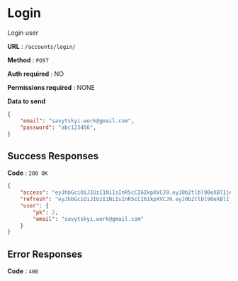 # Login

Login user

**URL** : `/accounts/login/`

**Method** : `POST`

**Auth required** : NO

**Permissions required** : NONE

**Data to send**

```json
{
    "email": "savytskyi.work@gmail.com", 
    "password": "abc123456",
}
```

## Success Responses

**Code** : `200 OK`


```json
{
    "access": "eyJhbGciOiJIUzI1NiIsInR5cCI6IkpXVCJ9.eyJ0b2tlbl90eXBlIjoiYWNjZXNzIiwiZXhwIjoxNjk5Mjk1MjEwLCJpYXQiOjE2OTkxMjI0MTAsImp0aSI6IjAzOTRmZDhkY2QyMzQ5ZTJiZjI4MDdjY2E4NTYyYmQ2IiwidXNlcl9pZCI6NH0.6W1bLFuSP69NozbggZyUoIC7Q6SOEi409FGLYmr_-yI",
    "refresh": "eyJhbGciOiJIUzI1NiIsInR5cCI6IkpXVCJ9.eyJ0b2tlbl90eXBlIjoicmVmcmVzaCIsImV4cCI6MTcwMTcxNDQxMCwiaWF0IjoxNjk5MTIyNDEwLCJqdGkiOiI2YTMxYmU4ZjZlOTA0MDY1OWI5OTgzNzk0ZDdiYTI0ZCIsInVzZXJfaWQiOjR9.JavVoq-neQXDjJY7JB5bNLV3bKv1ISkJ7PAjJQRID7g",
    "user": {
        "pk": 2,
        "email": "savytskyi.work@gmail.com"
    }
}
```

## Error Responses

**Code** : `400`
